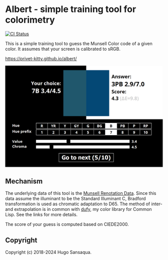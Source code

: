 # Albert - simple training tool for colorimetry

[![CI Status](https://github.com/privet-kitty/albert/actions/workflows/ci-master.yml/badge.svg)](https://github.com/privet-kitty/albert/actions)

This is a simple training tool to guess the Munsell Color code of a given color. It assumes that your screen is calibrated to sRGB.

https://privet-kitty.github.io/albert/

![screenshot](https://github.com/privet-kitty/albert/blob/master/screenshot.png)

## Mechanism

The underlying data of this tool is the [Munsell Renotation Data](https://www.rit.edu/cos/colorscience/rc_munsell_renotation.php). Since this data assume the illuminant to be the Standard Illuminant C, Bradford transformation is used as chromatic adaptation to D65. The method of inter- and extrapolation is in common with [dufy](https://github.com/privet-kitty/dufy), my color library for Common Lisp. See the links for more details.

The score of your guess is computed based on CIEDE2000.

## Copyright

Copyright (c) 2018-2024 Hugo Sansaqua.
